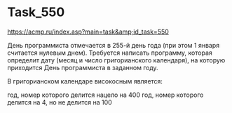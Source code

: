 # Task_550
https://acmp.ru/index.asp?main=task&amp;id_task=550

День программиста отмечается в 255-й день года (при этом 1 января считается нулевым днем). Требуется написать программу, которая определит дату (месяц и число григорианского календаря), на которую приходится День программиста в заданном году.

В григорианском календаре високосным является:

год, номер которого делится нацело на 400
год, номер которого делится на 4, но не делится на 100
